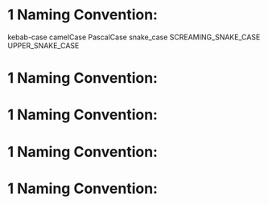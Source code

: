 # 1 Naming Convention:
  kebab-case
  camelCase
  PascalCase
  snake_case
  SCREAMING_SNAKE_CASE
  UPPER_SNAKE_CASE 
  
# 1 Naming Convention:

# 1 Naming Convention:

# 1 Naming Convention:

# 1 Naming Convention: